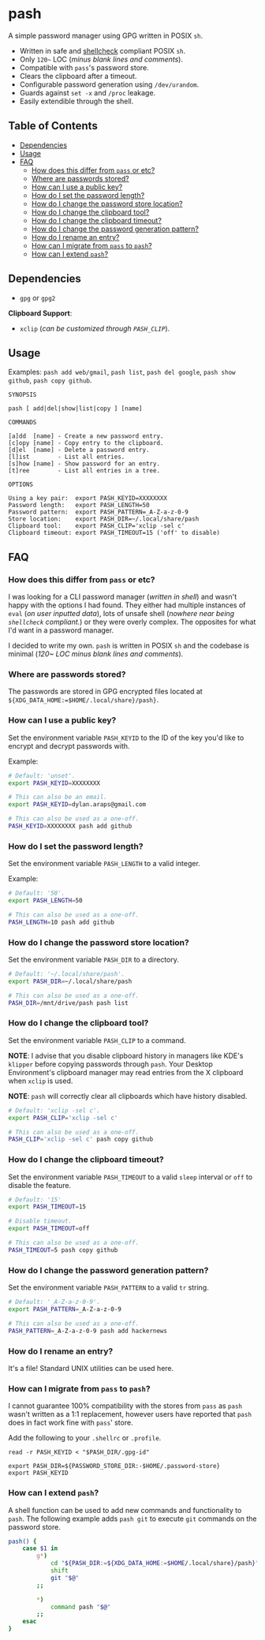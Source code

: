 # pash

A simple password manager using GPG written in POSIX `sh`.

- Written in safe and [shellcheck](https://www.shellcheck.net/) compliant POSIX `sh`.
- Only `120~` LOC (*minus blank lines and comments*).
- Compatible with `pass`'s password store.
- Clears the clipboard after a timeout.
- Configurable password generation using `/dev/urandom`.
- Guards against `set -x` and `/proc` leakage.
- Easily extendible through the shell.

## Table of Contents

<!-- vim-markdown-toc GFM -->

* [Dependencies](#dependencies)
* [Usage](#usage)
* [FAQ](#faq)
    * [How does this differ from `pass` or etc?](#how-does-this-differ-from-pass-or-etc)
    * [Where are passwords stored?](#where-are-passwords-stored)
    * [How can I use a public key?](#how-can-i-use-a-public-key)
    * [How do I set the password length?](#how-do-i-set-the-password-length)
    * [How do I change the password store location?](#how-do-i-change-the-password-store-location)
    * [How do I change the clipboard tool?](#how-do-i-change-the-clipboard-tool)
    * [How do I change the clipboard timeout?](#how-do-i-change-the-clipboard-timeout)
    * [How do I change the password generation pattern?](#how-do-i-change-the-password-generation-pattern)
    * [How do I rename an entry?](#how-do-i-rename-an-entry)
    * [How can I migrate from `pass` to `pash`?](#how-can-i-migrate-from-pass-to-pash)
    * [How can I extend `pash`?](#how-can-i-extend-pash)

<!-- vim-markdown-toc -->

## Dependencies

- `gpg` or `gpg2`

**Clipboard Support**:

- `xclip` (*can be customized through `PASH_CLIP`*).


## Usage

Examples: `pash add web/gmail`, `pash list`, `pash del google`, `pash show github`, `pash copy github`.

```
SYNOPSIS

pash [ add|del|show|list|copy ] [name]

COMMANDS

[a]dd  [name] - Create a new password entry.
[c]opy [name] - Copy entry to the clipboard.
[d]el  [name] - Delete a password entry.
[l]ist        - List all entries.
[s]how [name] - Show password for an entry.
[t]ree        - List all entries in a tree.

OPTIONS

Using a key pair:  export PASH_KEYID=XXXXXXXX
Password length:   export PASH_LENGTH=50
Password pattern:  export PASH_PATTERN=_A-Z-a-z-0-9
Store location:    export PASH_DIR=~/.local/share/pash
Clipboard tool:    export PASH_CLIP='xclip -sel c'
Clipboard timeout: export PASH_TIMEOUT=15 ('off' to disable)
```

## FAQ

### How does this differ from `pass` or etc?

I was looking for a CLI password manager (*written in shell*) and wasn't happy with the options I had found. They either had multiple instances of `eval` (*on user inputted data*), lots of unsafe shell (*nowhere near being `shellcheck` compliant.*) or they were overly complex. The opposites for what I'd want in a password manager.

I decided to write my own. `pash` is written in POSIX `sh` and the codebase is minimal (*120~ LOC minus blank lines and comments*).

### Where are passwords stored?

The passwords are stored in GPG encrypted files located at `${XDG_DATA_HOME:=$HOME/.local/share}/pash}`.


### How can I use a public key?

Set the environment variable `PASH_KEYID` to the ID of the key you'd like to encrypt and decrypt passwords with.

Example:

```sh
# Default: 'unset'.
export PASH_KEYID=XXXXXXXX

# This can also be an email.
export PASH_KEYID=dylan.araps@gmail.com

# This can also be used as a one-off.
PASH_KEYID=XXXXXXXX pash add github
```

### How do I set the password length?

Set the environment variable `PASH_LENGTH` to a valid integer.

Example:

```sh
# Default: '50'.
export PASH_LENGTH=50

# This can also be used as a one-off.
PASH_LENGTH=10 pash add github
```

### How do I change the password store location?

Set the environment variable `PASH_DIR` to a directory.

```sh
# Default: '~/.local/share/pash'.
export PASH_DIR=~/.local/share/pash

# This can also be used as a one-off.
PASH_DIR=/mnt/drive/pash pash list
```

### How do I change the clipboard tool?

Set the environment variable `PASH_CLIP` to a command.

**NOTE**: I advise that you disable clipboard history in managers like KDE's `klipper` before copying passwords through `pash`. Your Desktop Environment's clipboard manager may read entries from the X clipboard when `xclip` is used.

**NOTE**: `pash` will correctly clear all clipboards which have history disabled.

```sh
# Default: 'xclip -sel c'.
export PASH_CLIP='xclip -sel c'

# This can also be used as a one-off.
PASH_CLIP='xclip -sel c' pash copy github
```

### How do I change the clipboard timeout?

Set the environment variable `PASH_TIMEOUT` to a valid `sleep` interval or `off` to disable the feature.

```sh
# Default: '15'
export PASH_TIMEOUT=15

# Disable timeout.
export PASH_TIMEOUT=off

# This can also be used as a one-off.
PASH_TIMEOUT=5 pash copy github
```

### How do I change the password generation pattern?

Set the environment variable `PASH_PATTERN` to a valid `tr` string.

```sh
# Default: '_A-Z-a-z-0-9'.
export PASH_PATTERN=_A-Z-a-z-0-9

# This can also be used as a one-off.
PASH_PATTERN=_A-Z-a-z-0-9 pash add hackernews
```

### How do I rename an entry?

It's a file! Standard UNIX utilities can be used here.


### How can I migrate from `pass` to `pash`?

I cannot guarantee 100% compatibility with the stores from `pass` as `pash` wasn't written as a 1:1 replacement, however users have reported that `pash` does in fact work fine with `pass`' store.

Add the following to your `.shellrc` or `.profile`.

```
read -r PASH_KEYID < "$PASH_DIR/.gpg-id"

export PASH_DIR=${PASSWORD_STORE_DIR:-$HOME/.password-store}
export PASH_KEYID
```

### How can I extend `pash`?

A shell function can be used to add new commands and functionality to `pash`. The following example adds `pash git` to execute `git` commands on the password store.

```sh
pash() {
    case $1 in
        g*)
            cd "${PASH_DIR:=${XDG_DATA_HOME:=$HOME/.local/share}/pash}"
            shift
            git "$@"
        ;;

        *)
            command pash "$@"
        ;;
    esac
}
```
